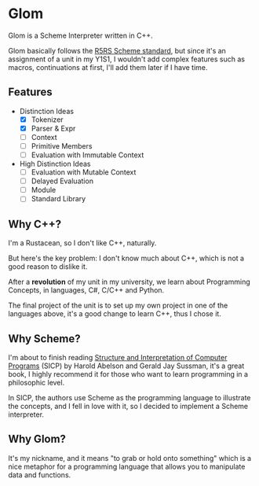 # Glom

Glom is a Scheme Interpreter written in C++.

Glom basically follows the [R5RS Scheme standard](https://docs.racket-lang.org/r5rs/r5rs-std/index.html), but since it's an assignment of a unit in my Y1S1, I wouldn't add complex features such as macros, continuations at first, I'll add them later if I have time.

## Features
- Distinction Ideas
  - [x] Tokenizer
  - [x] Parser & Expr
  - [ ] Context
  - [ ] Primitive Members
  - [ ] Evaluation with Immutable Context
- High Distinction Ideas
  - [ ] Evaluation with Mutable Context
  - [ ] Delayed Evaluation
  - [ ] Module
  - [ ] Standard Library
## Why C++?

I'm a Rustacean, so I don't like C++, naturally.

But here's the key problem: I don't know much about C++, which is not a good reason to dislike it.

After a **revolution** of my unit in my university, we learn about Programming Concepts, in languages, C#, C/C++ and Python.

The final project of the unit is to set up my own project in one of the languages above, it's a good change to learn C++, thus I chose it.

## Why Scheme?

I'm about to finish reading [Structure and Interpretation of Computer Programs](https://web.mit.edu/6.001/6.037/sicp.pdf) (SICP) by Harold Abelson and Gerald Jay Sussman, it's a great book, I highly recommend it for those who want to learn programming in a philosophic level.

In SICP, the authors use Scheme as the programming language to illustrate the concepts, and I fell in love with it, so I decided to implement a Scheme interpreter.

## Why Glom?

It's my nickname, and it means "to grab or hold onto something" which is a nice metaphor for a programming language that allows you to manipulate data and functions.